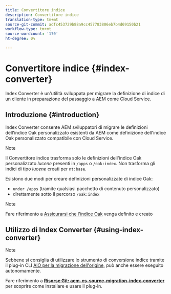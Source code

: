 ```yaml
---
title: Convertitore indice
description: Convertitore indice
translation-type: tm+mt
source-git-commit: adfc453729b88a9cc457783806eb7b4d69150b21
workflow-type: tm+mt
source-wordcount: '170'
ht-degree: 0%

---
```



# Convertitore indice {#index-converter}

Index Converter è un&#39;utilità sviluppata per migrare la definizione di indice di un cliente in preparazione del passaggio a AEM come Cloud Service.

## Introduzione {#introduction}

Index Converter consente AEM sviluppatori di migrare le definizioni dell&#39;indice Oak personalizzato esistenti da AEM come definizione dell&#39;indice Oak personalizzato compatibile con Cloud Service.

>[!NOTE]
>Il Convertitore indice trasforma solo le definizioni dell&#39;indice Oak personalizzato *lucene* presenti in `/apps` o `/oak:index`. Non trasforma gli indici di tipo *lucene* creati per `nt:base`.

Esistono due modi per creare definizioni personalizzate di indice Oak:

* `under /apps` (tramite qualsiasi pacchetto di contenuto personalizzato)
* direttamente sotto il percorso `/oak:index`

>[!NOTE]
>Fare riferimento a [Assicurarsi che l&#39;indice Oak](https://adobe-consulting-services.github.io/acs-aem-commons/features/ensure-oak-index/index.html) venga definito e creato

## Utilizzo di Index Converter {#using-index-converter}

>[!NOTE]
>Sebbene si consiglia di utilizzare lo strumento di conversione indice tramite il plug-in CLI [AIO per la migrazione dell&#39;origine](https://github.com/adobe/aio-cli-plugin-aem-cloud-service-migration), può anche essere eseguito autonomamente.

Fare riferimento a **[Risorse Git: aem-cs-source-migration-index-converter](https://git.corp.adobe.com/vavarshn/aem-cloud-service-source-migration/blob/master/packages/index-converter/README.md)** per scoprire come installare e usare il plug-in.

